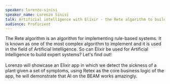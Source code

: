 ```yaml
---
speaker: lorenzo-sinisi
speaker_name: Lorenzo Sinisi
talk: Artificial intelligence with Elixir - the Rete algorithm to build expert systems
audience: Proficient
---
```


<p>The Rete algorithm is an algorithm for implementing rule-based systems. It is known as one of the most complex algorithm to implement and it is used in the field of Artificial Intelligence. 
So can Elixir be used for Artificial Intelligence to build expert systems? Let's find out! <br /><br />
Lorenzo will showcase an Elixir app in which we detect the sickness of a plant given a set of symptoms, using Retex as the core business logic of the app, he will demonstrate that AI on the BEAM works amazingly.</p>

